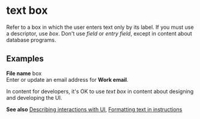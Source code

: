 # text box

Refer to a box in which the user enters text only by its label. If you must use a descriptor, use *box*. Don't use *field* or *entry field*, except in content about database programs.

## Examples

**File name** box  
Enter or update an email address for **Work email**.

In content for developers, it's OK to use *text box* in content about designing and developing the UI.

**See also** [Describing interactions with UI](~/procedures-instructions/describing-interactions-with-ui.md), [Formatting text in instructions](~/procedures-instructions/formatting-text-in-instructions.md)

